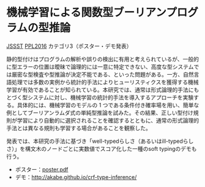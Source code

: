 # 機械学習による関数型ブーリアンプログラムの型推論

[JSSST](http://www.jssst.or.jp/)
[PPL2016](http://logic.cs.tsukuba.ac.jp/ppl2016/)
カテゴリ3（ポスター・デモ発表）

静的型付けはプログラムの解析や誤りの検出に有用と考えられているが、一般的に型エラーの位置は曖昧で論理的には一意に特定できない、高度な型システムでは厳密な型検査や型推論が決定不能である、といった問題がある。一方、自然言語処理では多数の実例から統計的手法によりヒューリスティクスを獲得する機械学習が有効であることが知られている。本研究では、通常は形式論理的手法にもとづく型システムに対し、機械学習の統計的手法を導入するアプローチを実験する。具体的には、機械学習のモデルの 1 つである条件付き確率場を用い、簡単な例としてブーリアンラムダ式の単純型推論を試みた。その結果、正しい型付け規則が学習により自動的に選択されることを確認するとともに、通常の形式論理的手法とは異なる規則も学習する場合があることを観察した。

発表では、本研究の手法に基づき「well-typedらしさ（あるいはill-typedらしさ）」を構文木のノードごとに実数値でスコア化した一種のsoft typingのデモも行う。

- ポスター：[poster.pdf](poster.pdf)
- デモ：http://akabe.github.io/crf-type-inference/
